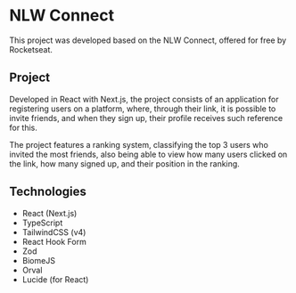 # NLW Connect

This project was developed based on the NLW Connect, offered for free by Rocketseat.

## Project

Developed in React with Next.js, the project consists of an application for registering users on a platform, where, through their link, it is possible to invite friends, and when they sign up, their profile receives such reference for this.

The project features a ranking system, classifying the top 3 users who invited the most friends, also being able to view how many users clicked on the link, how many signed up, and their position in the ranking.

## Technologies

- React (Next.js)
- TypeScript
- TailwindCSS (v4)
- React Hook Form
- Zod
- BiomeJS
- Orval
- Lucide (for React)
